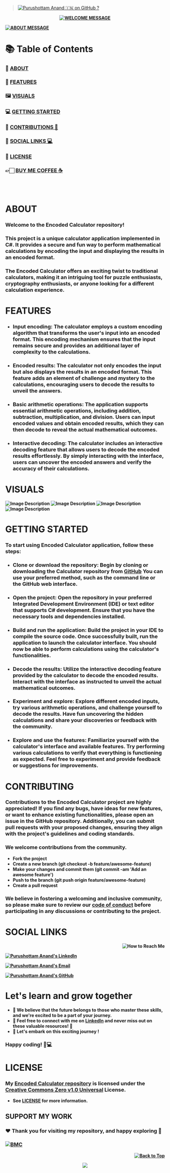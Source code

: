 > [![Purushottam Anand 🇮🇳 on GitHub ?](https://github.com/creativepuru.png?size=100)](https://github.com/creativepuru "Purushottam Anand 🇮🇳 on GitHub ?")

<b>

<div align="center"> 

[![WELCOME MESSAGE](https://readme-typing-svg.demolab.com?font=Calibri&size=28&duration=2000&pause=1000&multiline=true&width=750&height=80&lines=👋+WELCOME+TO+MY+ENCODED+CALCULATOR+REPOSITORY+📘)](https://github.com/creativepuru/Encoded-Calculator)

</div>

[![ABOUT MESSAGE](https://readme-typing-svg.demolab.com?font=Calibri&size=28&duration=1000&pause=1000&multiline=true&width=1200&height=120&lines=📚+This+project+is+a+unique+calculator+application+implemented+in+C#.;✨+I+am+constantly+adding+new+contents.;+💭+So+make+sure+to+check+back+often+🕙)](https://github.com/creativepuru)

# 📚 Table of Contents
### 🔰 [ABOUT](#about)
### 🔰 [FEATURES](#features)
### 🖼  [VISUALS](#visuals)
### 💻 [GETTING STARTED](#getting-started)
### 📣 [CONTRIBUTIONS 🤝](#contributing)
### 📲 [SOCIAL LINKS 💻](#social-links)
### 📖 [LICENSE](#license)
### 👉🏻 [BUY ME COFFEE ☕](#support-my-work)

<br> </br>

# ABOUT
### Welcome to the Encoded Calculator repository! 
### This project is a unique calculator application implemented in C#. It provides a secure and fun way to perform mathematical calculations by encoding the input and displaying the results in an encoded format. 
### The Encoded Calculator offers an exciting twist to traditional calculators, making it an intriguing tool for puzzle enthusiasts, cryptography enthusiasts, or anyone looking for a different calculation experience.

# FEATURES
- ### Input encoding: The calculator employs a custom encoding algorithm that transforms the user's input into an encoded format. This encoding mechanism ensures that the input remains secure and provides an additional layer of complexity to the calculations.

- ### Encoded results: The calculator not only encodes the input but also displays the results in an encoded format. This feature adds an element of challenge and mystery to the calculations, encouraging users to decode the results to unveil the answers.

- ### Basic arithmetic operations: The application supports essential arithmetic operations, including addition, subtraction, multiplication, and division. Users can input encoded values and obtain encoded results, which they can then decode to reveal the actual mathematical outcomes.

- ### Interactive decoding: The calculator includes an interactive decoding feature that allows users to decode the encoded results effortlessly. By simply interacting with the interface, users can uncover the encoded answers and verify the accuracy of their calculations.

# VISUALS
![Image Description](EncodedCalculator\bin\Debug\Images\1.png)
![Image Description](EncodedCalculator\bin\Debug\Images\2.png)
![Image Description](EncodedCalculator\bin\Debug\Images\3.png)
![Image Description](EncodedCalculator\bin\Debug\Images\4.png)

# GETTING STARTED
### To start using Encoded Calculator application, follow these steps:

- ### Clone or download the repository: Begin by cloning or downloading the Calculator repository from [GitHub](https://github.com/creativepuru/Encoded-Calculator) You can use your preferred method, such as the command line or the GitHub web interface.

- ### Open the project: Open the repository in your preferred Integrated Development Environment (IDE) or text editor that supports C# development. Ensure that you have the necessary tools and dependencies installed.

- ### Build and run the application: Build the project in your IDE to compile the source code. Once successfully built, run the application to launch the calculator interface. You should now be able to perform calculations using the calculator's functionalities.

- ### Decode the results: Utilize the interactive decoding feature provided by the calculator to decode the encoded results. Interact with the interface as instructed to unveil the actual mathematical outcomes.

- ### Experiment and explore: Explore different encoded inputs, try various arithmetic operations, and challenge yourself to decode the results. Have fun uncovering the hidden calculations and share your discoveries or feedback with the community.

- ### Explore and use the features: Familiarize yourself with the calculator's interface and available features. Try performing various calculations to verify that everything is functioning as expected. Feel free to experiment and provide feedback or suggestions for improvements.

# CONTRIBUTING
### Contributions to the Encoded Calculator project are highly appreciated! If you find any bugs, have ideas for new features, or want to enhance existing functionalities, please open an issue in the GitHub repository. Additionally, you can submit pull requests with your proposed changes, ensuring they align with the project's guidelines and coding standards.

### We welcome contributions from the community.

- Fork the project
- Create a new branch (git checkout -b feature/awesome-feature)
- Make your changes and commit them (git commit -am 'Add an awesome feature')
- Push to the branch (git push origin feature/awesome-feature)
- Create a pull request

### We believe in fostering a welcoming and inclusive community, so please make sure to review our [code of conduct](https://github.com/creativepuru/Encoded-Calculator/blob/master/LICENSE.txt) before participating in any discussions or contributing to the project.

# SOCIAL LINKS

<p align="right">
<img src="https://readme-typing-svg.demolab.com?font=Calibri&size=28&duration=2000&pause=1000&multiline=true&width=600&height=40&lines=📲+How+to+reach+me+💻+" alt="How to Reach Me" /> </p>

[![Purushottam Anand's LinkedIn](https://img.shields.io/badge/-📲%20Connect%20on%20Linkedin-blue?style=for-the-badge&logo=linkedin)](https://openinapp.co/connect-on-linkedin-puru "Purushottam Anand's LinkedIn Profile")

[![Purushottam Anand's Email](https://img.shields.io/badge/Gmail-use%20Desktop%20/%20Laptop%20to%20open%20Gmail-blue?style=for-the-badge&logo=gmail)](https://openinapp.co/gmailpuru "Gmail - use Desktop / Laptop to open Gmail")

[![Purushottam Anand's GitHub](https://img.shields.io/badge/GitHub-❤️%20Sponsor%20me%20on%20GitHub-gr?style=for-the-badge&logo=github)](https://openinapp.co/githubpuru "Purushottam Anand's GitHub Page")

# Let's learn and grow together
- 🤖 We believe that the future belongs to those who master these skills, and we're excited to be a part of your journey. 
- 💪 Feel free to connect with me on [LinkedIn](https://openinapp.co/linkedinpuru "Purushottam Anand on Linkedin") and never miss out on these valuable resources! 🚀
- 🌟 Let's embark on this exciting journey !
### Happy coding! 🚀💻

# LICENSE
### My [Encoded Calculator repository](https://github.com/creativepuru/Encoded-Calculator) is licensed under the [Creative Commons Zero v1.0 Universal](https://github.com/creativepuru/Encoded-Calculator/blob/master/LICENSE.txt) License. 
- See [LICENSE](https://github.com/creativepuru/Encoded-Calculator/blob/master/LICENSE.txt) for more information.

## SUPPORT MY WORK

### ❤️ Thank you for visiting my repository, and happy exploring 🤗

### [![BMC](https://img.shields.io/badge/Buy%20Me%20a%20Coffee%20☕-%23FFDD00.svg?&style=for-the-badge&logo=buy-me-a-coffee&logoColor=black)](https://www.buymeacoffee.com/creativepuru)

<p align="right">
<a href="#top">
<img src="https://img.shields.io/static/v1?label&message=Back+to+Top&color=red&style=for-the-badge&logo" alt="Back to Top" /> </a> </p>

</b>

<!-- Footer -->
<p align="center">
  <img src="https://capsule-render.vercel.app/api?type=waving&color=gradient&height=100&section=footer"/>
</p>